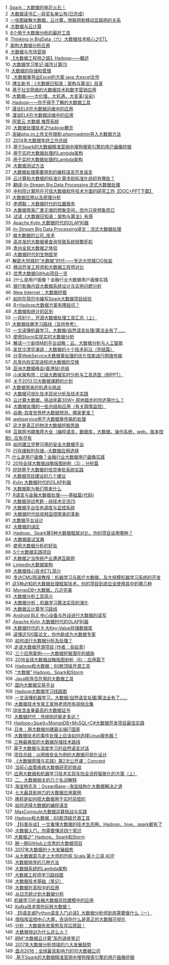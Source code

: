 1 .[Spark：大数据的电花火石！](http://blog.csdn.net/anzhsoft2008/article/details/30272867?locationNum=15&fps=1)  
2 .[大数据读书汇--获奖名单公布(已完成)](http://blog.csdn.net/blogdevteam/article/details/26512525?locationNum=11&fps=1)  
3 .[一张图破解大数据，云计算，物联网和移动互联网的关系](http://blog.csdn.net/zkyliufeng/article/details/8562611?locationNum=12&fps=1)  
4 .[大数据与云计算](http://blog.csdn.net/broadview2006/article/details/8124906?locationNum=6&fps=1)  
5 .[6个用于大数据分析的最好工具](http://blog.csdn.net/hguisu/article/details/9210385?locationNum=8&fps=1)  
6 .[Thinking in BigData（六）大数据技术核心之ETL](http://blog.csdn.net/yczws1/article/details/19045379?locationNum=3&fps=1)  
7 .[架构大数据分析应用](http://blog.csdn.net/wireless_com/article/details/51447489?locationNum=12&fps=1)  
8 .[大数据与市场营销](http://blog.csdn.net/qq_23473123/article/details/51475750?locationNum=4&fps=1)  
9 .[【大数据工程师之路】Hadoop——概述](http://blog.csdn.net/gwblue/article/details/43916641?locationNum=7&fps=1)  
10 .[大数据学习笔记·城市计算(1)](http://blog.csdn.net/xiang_freedom/article/details/51420686?locationNum=14&fps=1)  
11 .[大数据的存储和管理](http://blog.csdn.net/broadview2006/article/details/8812742?locationNum=11&fps=1)  
12 .[.大数据量导出Excel的方案 java 大excel文件](http://blog.csdn.net/wmck521/article/details/6925765?locationNum=3&fps=1)  
13 .[博主新书：《大数据日知录：架构与算法》目录](http://blog.csdn.net/malefactor/article/details/39312929?locationNum=13&fps=1)  
14 .[基于社交网络的大数据技术和数字营销应用](http://blog.csdn.net/huawei_eSDK/article/details/51423126?locationNum=10&fps=1)  
15 .[大数据——大价值、大机遇、大变革(全彩)](http://blog.csdn.net/broadview2006/article/details/8124590?locationNum=14&fps=1)  
16 .[Hadoop——你不得不了解的大数据工具](http://blog.csdn.net/fwj380891124/article/details/7278956?locationNum=3&fps=1)  
17 .[漫谈ELK在大数据运维中的应用](http://blog.csdn.net/lively1982/article/details/50678657?locationNum=1&fps=1)  
18 .[漫谈ELK在大数据运维中的应用](http://blog.csdn.net/lively1982/article/details/50678657?locationNum=15&fps=1)  
19 .[阿里云 大数据 推荐系统](http://blog.csdn.net/likika2012/article/details/23511903?locationNum=12&fps=1)  
20 .[大数据处理技术之hadoop概览](http://blog.csdn.net/BeiiGang/article/details/43833491?locationNum=11&fps=1)  
21 .[突破php.ini上传文件限制,phpmyadmin导入大数据方法](http://blog.csdn.net/learn_2/article/details/6556558?locationNum=7&fps=1)  
22 .[2014年大数据年终工作总结](http://blog.csdn.net/china_world/article/details/42141957?locationNum=8&fps=1)  
23 .[基于Spark的大数据精准营销中搜狗搜索引擎的用户画像挖掘](http://blog.csdn.net/u011239443/article/details/53735609?locationNum=9&fps=1)  
24 .[用于实时大数据处理的Lambda架构](http://blog.csdn.net/brucesea/article/details/45937875?locationNum=6&fps=1)  
25 .[用于实时大数据处理的Lambda架构](http://blog.csdn.net/brucesea/article/details/45937875?locationNum=8&fps=1)  
26 .[大数据测试方法](http://blog.csdn.net/test_soy/article/details/49617143?locationNum=5&fps=1)  
27 .[大数据处理需要用到的编程语言开发语言](http://blog.csdn.net/u010098331/article/details/52246307?locationNum=13&fps=1)  
28 .[云计算和大数据的标准化需求和标准化组织有哪些？](http://blog.csdn.net/orangelizq/article/details/48086217?locationNum=9&fps=1)  
29 .[翻译-In-Stream Big Data Processing 流式大数据处理](http://blog.csdn.net/cargogo/article/details/25938511?locationNum=11&fps=1)  
30 .[中科院计算所在可信大数据软件技术方面的研究工作【DOC+PPT下载】](http://blog.csdn.net/hsluoyc/article/details/43802083?locationNum=14&fps=1)  
31 .[大数据应用以及原理分析](http://blog.csdn.net/zhx278171313/article/details/21125111?locationNum=13&fps=1)  
32 .[李德毅：大数据时代的位置服务](http://blog.csdn.net/goodnew/article/details/18266683?locationNum=12&fps=1)  
33 .[大数据带来广袤无垠的想象空间，但也只是想象而已](http://blog.csdn.net/harrymeng/article/details/50269219?locationNum=6&fps=1)  
34 .[试读《大数据日知录：架构与算法》有感](http://blog.csdn.net/guwei4037/article/details/40481105?locationNum=13&fps=1)  
35 .[Apache Kylin 大数据时代的OLAP利器](http://blog.csdn.net/xiao_jun_0820/article/details/50725003?locationNum=2&fps=1)  
36 .[In-Stream Big Data Processing译文：流式大数据处理](http://blog.csdn.net/zbf8441372/article/details/26177131?locationNum=13&fps=1)  
37 .[做大数据的公司_技术](http://blog.csdn.net/u012459917/article/details/36871995?locationNum=14&fps=1)  
38 .[高并发的大数据量查询导致系统频繁死机](http://blog.csdn.net/kfanning/article/details/5481659?locationNum=6&fps=1)  
39 .[贵州全民大数据之体验](http://blog.csdn.net/harrymeng/article/details/50769835?locationNum=14&fps=1)  
40 .[大数据时代的生物医学](http://blog.csdn.net/AimAtFuture/article/details/39480617?locationNum=10&fps=1)  
41 .[解密大悦城的“大数据”时代——专访大悦城CIO张岩](http://blog.csdn.net/dongzhumao86/article/details/43239693?locationNum=4&fps=1)  
42 .[移动开发工程师和大数据工程师对比](http://blog.csdn.net/Frimish/article/details/49447875?locationNum=4&fps=1)  
43 .[优秀大数据GitHub项目一览](http://blog.csdn.net/YaoXTao/article/details/50540485?locationNum=5&fps=1)  
44 .[什么是用户画像？金融行业大数据用户画像实践 [](http://blog.csdn.net/javastart/article/details/49443431?locationNum=3&fps=1)  
45 .[银行影像内容大数据系统设计与实例问题分析](http://blog.csdn.net/dongzhumao86/article/details/43964095?locationNum=14&fps=1)  
46 .[New Internet：大数据挖掘](http://blog.csdn.net/broadview2006/article/details/8746245?locationNum=9&fps=1)  
47 .[如何在简历中编写Spark大数据项目经验](http://blog.csdn.net/PENGYUCHENG32109/article/details/51842086?locationNum=12&fps=1)  
48 .[R+Hadoop大数据方案有哪些坑？](http://blog.csdn.net/dongzhumao86/article/details/45562995?locationNum=4&fps=1)  
49 .[大数据和统计的区别](http://blog.csdn.net/lifuxiangcaohui/article/details/51085390?locationNum=7&fps=1)  
50 .[一共81个，开源大数据处理工具汇总（上）](http://blog.csdn.net/luobailian/article/details/50412217?locationNum=7&fps=1)  
51 .[大数据经典学习路线（及供参考）](http://blog.csdn.net/yuexianchang/article/details/52468291?locationNum=7&fps=1)  
52 .[一文读懂机器学习，大数据/自然语言处理/算法全有了……](http://blog.csdn.net/bluejoe2000/article/details/50890001?locationNum=6&fps=1)  
53 .[使用Storm实现实时大数据分析](http://blog.csdn.net/wl6965307/article/details/52105113?locationNum=1&fps=1)  
54 .[解读一个新IBM的平台战略：云、大数据分析与人工智能](http://blog.csdn.net/cloudtechtime/article/details/53030143?locationNum=10&fps=1)  
55 .[吴甘沙清华演讲：大数据的十个技术前沿（完结篇）](http://blog.csdn.net/cxboyee/article/details/50515934?locationNum=4&fps=1)  
56 .[分享WebService大数据量处理的优化性能进行网络传输](http://blog.csdn.net/yizhiduxiu11/article/details/6331843?locationNum=15&fps=1)  
57 .[共享内存实现进程间大数据的交换](http://blog.csdn.net/luoluoxiaocainiao/article/details/20360995?locationNum=15&fps=1)  
58 .[亚洲大数据峰会(香港站)总结](http://blog.csdn.net/zmycoco2/article/details/22847339?locationNum=10&fps=1)  
59 .[小米架构师：亿级大数据实时分析与工具选型（附PPT）](http://blog.csdn.net/bluejoe2000/article/details/52077809?locationNum=4&fps=1)  
60 .[关于2013.12大数据课题的计划](http://blog.csdn.net/hackerwin7/article/details/17184673?locationNum=15&fps=1)  
61 .[大数据带来的机遇与挑战](http://blog.csdn.net/wangloveall/article/details/7984316?locationNum=8&fps=1)  
62 .[大数据可视化技术现状分析及技术实践](http://blog.csdn.net/hellowuxia/article/details/52627421?locationNum=8&fps=1)  
63 .[云计算大数据，挑战年薪30W+,原地踏步的你还等什么？](http://blog.csdn.net/itcast_cn/article/details/52189921?locationNum=6&fps=1)  
64 .[大数据处理的一些总结和应用（有关舆情监控）](http://blog.csdn.net/wangyaninglm/article/details/51271851?locationNum=4&fps=1)  
65 .[谷歌-百度世界杯大数据预测，哪家更准？](http://blog.csdn.net/u014173373/article/details/37073783?locationNum=5&fps=1)  
66 .[webservice用于大数据量传输的处理](http://blog.csdn.net/xiyangxiwen/article/details/16821961?locationNum=6&fps=1)  
67 .[这才是真正的物流大数据挖掘思路](http://blog.csdn.net/javastart/article/details/50895409?locationNum=13&fps=1)  
68 .[互联网书籍推荐大全（编程语言，数据库，大数据，操作系统，web，版本控制）应有尽有](http://blog.csdn.net/CSDNJACK_/article/details/46982761?locationNum=7&fps=1)  
69 .[如何建立完整可用的安全大数据平台](http://blog.csdn.net/xiao_jun_0820/article/details/50834074?locationNum=15&fps=1)  
70 .[行存储和列存储--大数据应用选择](http://blog.csdn.net/nma_123456/article/details/45937545?locationNum=7&fps=1)  
71 .[什么是用户画像？金融行业大数据用户画像实践](http://blog.csdn.net/beauty0522/article/details/51252872?locationNum=13&fps=1)  
72 .[2016全球大数据战略版图剖析（3）：分析篇](http://blog.csdn.net/u013886628/article/details/51820118?locationNum=7&fps=1)  
73 .[挖财基于大数据的信贷审批系统实践](http://blog.csdn.net/javastart/article/details/52663387?locationNum=11&fps=1)  
74 .[大数据项目建设的几个建议](http://blog.csdn.net/harrymeng/article/details/52895218?locationNum=3&fps=1)  
75 .[Kylin 大数据时代的OLAP利器](http://blog.csdn.net/Rainmt_Tank/article/details/50239165?locationNum=10&fps=1)  
76 .[大数据能为我们带来什么](http://blog.csdn.net/bailin710258/article/details/41890651?locationNum=13&fps=1)  
77 .[R语言与金融大数据处理——基础篇(代码)](http://blog.csdn.net/hongjinlongno1/article/details/52497555?locationNum=3&fps=1)  
78 .[大数据测试考题 - 纯技术交流(1)](http://blog.csdn.net/tonygds/article/details/51993334?locationNum=13&fps=1)  
79 .[大数据平台任务调度与监控系统](http://blog.csdn.net/ayanami001/article/details/48102793?locationNum=9&fps=1)  
80 .[大数据时代给视频监控带来的革新](http://blog.csdn.net/myy1012010626/article/details/19809363?locationNum=2&fps=1)  
81 .[大数据平台设计](http://blog.csdn.net/simple365/article/details/51766937?locationNum=1&fps=1)  
82 .[大数据的误区](http://blog.csdn.net/zhulinu/article/details/50997687?locationNum=2&fps=1)  
83 .[Hadoop、Spark等5种大数据框架对比，你的项目该用哪种？](http://blog.csdn.net/fidelhl/article/details/53300403?locationNum=5&fps=1)  
84 .[大数据面试宝典](http://blog.csdn.net/lulongzhou_llz/article/details/51544918?locationNum=3&fps=1)  
85 .[使用大数据分析的好处](http://blog.csdn.net/toskade/article/details/38060943?locationNum=1&fps=1)  
86 .[5个大数据实践项目](http://blog.csdn.net/lo3656485/article/details/39229557?locationNum=5&fps=1)  
87 .[大数据之当传统产业遭遇互联网](http://blog.csdn.net/fyqmegan/article/details/11316799?locationNum=1&fps=1)  
88 .[LinkedIn大数据架构](http://blog.csdn.net/u012492511/article/details/25308709?locationNum=15&fps=1)  
89 .[大数据核心技术ETL简介](http://blog.csdn.net/sky1203850702/article/details/47977071?locationNum=3&fps=1)  
90 .[专访CMU邢波教授：机器学习与医疗大数据，及大规模机器学习系统的开发](http://blog.csdn.net/dugujiujian1124/article/details/50453235?locationNum=15&fps=1)  
91 .[这5种必知的大数据处理框架技术，你的项目到底应该使用其中的哪几种](http://blog.csdn.net/mack415858775/article/details/52912052?locationNum=5&fps=1)  
92 .[MongoDB+大数据，几近完美](http://blog.csdn.net/EntropyArrow/article/details/39315193?locationNum=7&fps=1)  
93 .[大数据分析工具简介](http://blog.csdn.net/u012690204/article/details/41850217?locationNum=10&fps=1)  
94 .[大数据分析：机器学习算法实现的演化](http://blog.csdn.net/u010022051/article/details/43970237?locationNum=10&fps=1)  
95 .[大数据云计算学习路线](http://blog.csdn.net/basycia/article/details/52927742?locationNum=8&fps=1)  
96 .[Android BLE 中心设备与外设进行大数据的读写](http://blog.csdn.net/qq_35312728/article/details/51673650?locationNum=12&fps=1)  
97 .[Apache Kylin 大数据时代的OLAP利器](http://blog.csdn.net/jiangshouzhuang/article/details/50990705?locationNum=15&fps=1)  
98 .[大数据时代的 9 大Key-Value存储数据库](http://blog.csdn.net/elf8848/article/details/39927395?locationNum=12&fps=1)  
99 .[读懂这100篇论文，你也能成为大数据专家](http://blog.csdn.net/CCJHDOPC/article/details/51005782?locationNum=2&fps=1)  
100 .[如何进行大数据分析及处理？](http://blog.csdn.net/xxcheng/article/details/38096115?locationNum=2&fps=1)  
101 .[走进大数据开源项目 [作者：翁岩青]](http://blog.csdn.net/bigdatacommunity/article/details/49721797?locationNum=10&fps=1)  
102 .[三个应用案例——大数据挖掘潜在的威胁](http://blog.csdn.net/dongzhumao86/article/details/45579455?locationNum=14&fps=1)  
103 .[2016全球大数据战略版图剖析（6）：应用篇下](http://blog.csdn.net/u013886628/article/details/51819798?locationNum=9&fps=1)  
104 .[Hadoop和大数据：60款顶级开源工具](http://blog.csdn.net/holandstone/article/details/49817531?locationNum=9&fps=1)  
105 .[“大数据” Hadoop，Spark和Storm](http://blog.csdn.net/waysoflife/article/details/44535597?locationNum=6&fps=1)  
106 .[Java程序员在用的大数据工具](http://blog.csdn.net/u010739551/article/details/50604987?locationNum=4&fps=1)  
107 .[国内大数据交易平台](http://blog.csdn.net/zhangyingchengqi/article/details/52795745?locationNum=11&fps=1)  
108 .[Hadoop大数据学习线路图](http://blog.csdn.net/u013330391/article/details/46467689?locationNum=15&fps=1)  
109 .[一文读懂机器学习，大数据/自然语言处理/算法全有了……](http://blog.csdn.net/itas109/article/details/49662867?locationNum=3&fps=1)  
110 .[大数据技术专家王家林老师所有视频合集](http://blog.csdn.net/u014102727/article/details/52268854?locationNum=5&fps=1)  
111 .[18张含金量最高的大数据证书](http://blog.csdn.net/RickyIT/article/details/52909350?locationNum=11&fps=1)  
112 .[大数据时代：传统BI还能走多远？](http://blog.csdn.net/chenjunji123456/article/details/52512133?locationNum=1&fps=1)  
113 .[Hadoop+Spark+MongoDB+MySQL+C#大数据开发项目最佳实践](http://blog.csdn.net/hmy1106/article/details/52797590?locationNum=12&fps=1)  
114 .[日本：用大数据创建最尖端IT国家](http://blog.csdn.net/TitiWy/article/details/45071701?locationNum=2&fps=1)  
115 .[大数据技术的事件处理上应该如何选择Linux服务器？](http://blog.csdn.net/javastart/article/details/49705175?locationNum=10&fps=1)  
116 .[三种最典型的大数据存储技术路线](http://blog.csdn.net/sunjinshuang/article/details/44410217?locationNum=11&fps=1)  
117 .[基于大数据与深度学习的自然语言对话](http://blog.csdn.net/zdy0_2004/article/details/50175513?locationNum=5&fps=1)  
118 .[项目总结：以网络安全为例的大数据可视化设计](http://blog.csdn.net/zhf257/article/details/50085235?locationNum=7&fps=1)  
119 .[《大数据原理与实践》第2次公开课：Concept](http://blog.csdn.net/willtongji/article/details/52874404?locationNum=9&fps=1)  
120 .[当前心血管疾病大数据研究的挑战](http://blog.csdn.net/Richard_More/article/details/52255719?locationNum=14&fps=1)  
121 .[应用大数据和机器学习技术实现车险全流程智能化的方案（上）](http://blog.csdn.net/baiky/article/details/52750311?locationNum=2&fps=1)  
122 .[二、大数据相关的几个名词解释](http://blog.csdn.net/csdn_wyl/article/details/51863901?locationNum=1&fps=1)  
123 .[淘宝杨志丰：OceanBase--淘宝结构化大数据解决之道](http://blog.csdn.net/chenlycly/article/details/52201209?locationNum=8&fps=1)  
124 .[七大最具影响力的大数据应用案例](http://blog.csdn.net/lo3656485/article/details/39229621?locationNum=8&fps=1)  
125 .[携程是如何把大数据用于实时风控的](http://blog.csdn.net/starzhou/article/details/53725414?locationNum=11&fps=1)  
126 .[如何选择大数据的编程语言](http://blog.csdn.net/ceshi986745/article/details/51719388?locationNum=2&fps=1)  
127 .[MaxCompute大数据运算挑战与实践](http://blog.csdn.net/kwgqjj/article/details/52652760?locationNum=9&fps=1)  
128 .[Hadoop和大数据：60款顶级开源工具](http://blog.csdn.net/doitmyway/article/details/52597302?locationNum=1&fps=1)  
129 .[【科普杂谈】一文看懂大数据的技术生态圈，Hadoop，hive，spark都有了](http://blog.csdn.net/LG1259156776/article/details/52756483?locationNum=9&fps=1)  
130 .[大数据入门，你需要懂这四个常识](http://blog.csdn.net/xiaoshunzi111/article/details/52209297?locationNum=5&fps=1)  
131 .[大数据之” Hadoop，Spark和Storm](http://blog.csdn.net/zhangshangui_2015/article/details/52870163?locationNum=10&fps=1)  
132 .[掰一掰GitHub上优秀的大数据项目](http://blog.csdn.net/u012556077/article/details/50551245?locationNum=9&fps=1)  
133 .[2017年大数据的十大发展趋势](http://blog.csdn.net/cocacola456/article/details/53868886?locationNum=8&fps=1)  
134 .[从大数据菜鸟走上大师的历程 Scala 第十三讲 AOP](http://blog.csdn.net/luckgl/article/details/50180747?locationNum=13&fps=1)  
135 .[大数据排序的几种方法](http://blog.csdn.net/ztkhhhhhd/article/details/53138631?locationNum=12&fps=1)  
136 .[大数据系统的Lambda架构](http://blog.csdn.net/zhumr/article/details/53129246?locationNum=2&fps=1)  
137 .[大数据工程师学习路线图](http://blog.csdn.net/shooke/article/details/53418313?locationNum=3&fps=1)  
138 .[大数据技术基础（笔记）](http://blog.csdn.net/xqclll/article/details/51475577?locationNum=4&fps=1)  
139 .[大数据在高校中的应用](http://blog.csdn.net/u014113117/article/details/51335230?locationNum=6&fps=1)  
140 .[从日志统计到大数据分析](http://blog.csdn.net/dajiangtai007/article/details/53816799?locationNum=14&fps=1)  
141 .[机器学习在金融大数据风险建模中的应用](http://blog.csdn.net/Mikefei007/article/details/53894241?locationNum=12&fps=1)  
142 .[Kafka技术带你玩转大数据！](http://blog.csdn.net/dashenghuahua/article/details/52588020?locationNum=4&fps=1)  
143 .[【R语言或Python语言入门必读】大数据分析师到底需要做什么（一）](http://blog.csdn.net/BETTINA26/article/details/53766492?locationNum=1&fps=1)  
144 .[借指挥监控中心大屏，告诉你什么是真正的大数据可视化](http://blog.csdn.net/digihail2016/article/details/54173096?locationNum=5&fps=1)  
145 .[分析：大数据失败案例及背后原因！](http://blog.csdn.net/dashenghuahua/article/details/53886574?locationNum=8&fps=1)  
146 .[大数据培训为什么这么火？](http://blog.csdn.net/qq_37312119/article/details/54343546?locationNum=6&fps=1)  
147 .[IBM“大数据云计算”系列讲座笔记](http://blog.csdn.net/zaibianchange/article/details/53708652?locationNum=1&fps=1)  
148 .[2017年大数据分析领域的六大发展趋势](http://blog.csdn.net/openfea/article/details/54344995?locationNum=11&fps=1)  
149 .[盘点2016：全球最具影响力的10大数据公司](http://blog.csdn.net/licunlan0904/article/details/54406733?locationNum=14&fps=1)  
150 .[ 基于Spark的大数据精准营销中搜狗搜索引擎的用户画像挖掘](http://blog.csdn.net/yongjian_luo/article/details/54406134?locationNum=2&fps=1)  
